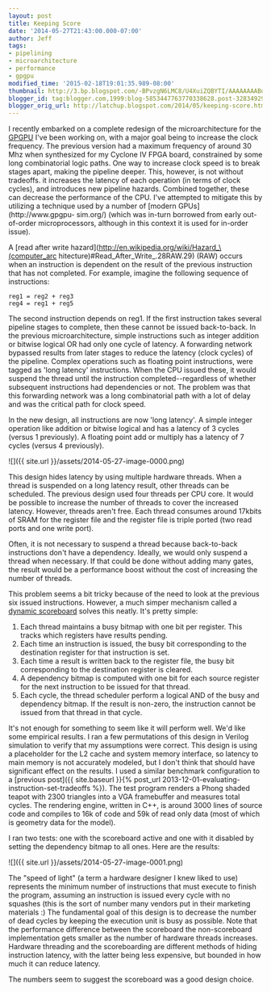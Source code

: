 ```yaml
---
layout: post
title: Keeping Score
date: '2014-05-27T21:43:00.000-07:00'
author: Jeff
tags:
- pipelining
- microarchitecture
- performance
- gpgpu
modified_time: '2015-02-18T19:01:35.989-08:00'
thumbnail: http://3.bp.blogspot.com/-BPvzgN6LMC8/U4XuiZQBYTI/AAAAAAAABds/u6FVDFql2WA/s72-c/v2-pipeline-diagram.png
blogger_id: tag:blogger.com,1999:blog-5853447763770338628.post-3283492986433616637
blogger_orig_url: http://latchup.blogspot.com/2014/05/keeping-score.html
---
```


I recently embarked on a complete redesign of the microarchitecture for the
[GPGPU](https://github.com/jbush001/GPGPU) I've been working on, with a major
goal being to increase the clock frequency. The previous version had a maximum
frequency of around 30 Mhz when synthesized for my Cyclone IV FPGA board,
constrained by some long combinatorial logic paths. One way to increase clock
speed is to break stages apart, making the pipeline deeper. This, however, is
not without tradeoffs. it increases the latency of each operation (in terms of
clock cycles), and introduces new pipeline hazards. Combined together, these
can decrease the performance of the CPU. I've attempted to mitigate this by
utilizing a technique used by a number of [modern GPUs](http://www.gpgpu-
sim.org/) (which was in-turn borrowed from early out-of-order microprocessors,
although in this context it is used for in-order issue).

A [read after write hazard](http://en.wikipedia.org/wiki/Hazard_\(computer_arc
hitecture\)#Read_After_Write_.28RAW.29) (RAW) occurs when an instruction is
dependent on the result of the previous instruction that has not completed.
For example, imagine the following sequence of instructions:

    reg1 = reg2 + reg3
    reg4 = reg1 + reg5

The second instruction depends on reg1.  If the first instruction takes
several pipeline stages to complete, then these cannot be issued back-to-back.
In the previous microarchitecture, simple instructions such as integer
addition or bitwise logical OR had only one cycle of latency. A forwarding
network bypassed results from later stages to reduce the latency (clock
cycles) of the pipeline. Complex operations such as floating point
instructions, were tagged as 'long latency' instructions.  When the CPU issued
these, it would suspend the thread until the instruction completed--regardless
of whether subsequent instructions had dependencies or not. The problem was
that this forwarding network was a long combinatorial path with a lot of delay
and was the critical path for clock speed.

In the new design, all instructions are now 'long latency'. A simple integer
operation like addition or bitwise logical and has a latency of 3 cycles
(versus 1 previously).  A floating point add or multiply has a latency of 7
cycles (versus 4 previously).

![]({{ site.url }}/assets/2014-05-27-image-0000.png)

This design hides latency by using multiple hardware threads.  When a thread
is suspended on a long latency result, other threads can be scheduled.  The
previous design used four threads per CPU core.  It would be possible to
increase the number of threads to cover the increased latency.  However,
threads aren't free. Each thread consumes around 17kbits of SRAM for the
register file and the register file is triple ported (two read ports and one
write port).

Often, it is not necessary to suspend a thread because back-to-back
instructions don't have a dependency. Ideally, we would only suspend a thread
when necessary. If that could be done without adding many gates, the result
would be a performance boost without the cost of increasing the number of
threads.

This problem seems a bit tricky because of the need to look at the previous
six issued instructions.  However, a much simper mechanism called a [dynamic
scoreboard](http://en.wikipedia.org/wiki/Scoreboarding) solves this neatly.
It's pretty simple:

1. Each thread maintains a busy bitmap with one bit per register. This tracks
which registers have results pending.
2. Each time an instruction is issued, the busy bit corresponding to the
destination register for that instruction is set.
3. Each time a result is written back to the register file, the busy bit
corresponding to the destination register is cleared.
4. A dependency bitmap is computed with one bit for each source register for
the next instruction to be issued for that thread.
5. Each cycle, the thread scheduler perform a logical AND of the busy and
dependency bitmap.  If the result is non-zero, the instruction cannot be
issued from that thread in that cycle.

It's not enough for something to seem like it will perform well.  We'd like
some empirical results.  I ran a few permutations of this design in Verilog
simulation to verify that my assumptions were correct. This design is using a
placeholder for the L2 cache and system memory interface, so latency to main
memory is not accurately modeled, but I don't think that should have
significant effect on the results. I used a similar benchmark configuration to
a [previous post]({{ site.baseurl }}{% post_url 2013-12-01-evaluating-instruction-set-tradeoffs %}).
The test program renders a Phong shaded teapot
with 2300 triangles into a VGA framebuffer and measures total cycles. The
rendering engine, written in C++, is around 3000 lines of source code and
compiles to 16k of code and 59k of read only data (most of which is geometry
data for the model).

I ran two tests: one with the scoreboard active and one with it disabled by
setting the dependency bitmap to all ones.  Here are the results:

![]({{ site.url }}/assets/2014-05-27-image-0001.png)

The "speed of light" (a term a hardware designer I knew liked to use)
represents the minimum number of instructions that must execute to finish the
program, assuming an instruction is issued every cycle with no squashes (this
is the sort of number many vendors put in their marketing materials :) The
fundamental goal of this design is to decrease the number of dead cycles by
keeping the execution unit is busy as possible. Note that the performance
difference between the scoreboard the non-scoreboard implementation gets
smaller as the number of hardware threads increases. Hardware threading and
the scoreboarding are different methods of hiding instruction latency, with
the latter being less expensive, but bounded in how much it can reduce
latency.

The numbers seem to suggest the scoreboard was a good design choice.

